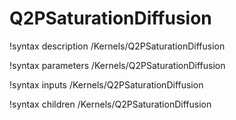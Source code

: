 <!-- MOOSE Documentation Stub: Remove this when content is added. -->

# Q2PSaturationDiffusion
!syntax description /Kernels/Q2PSaturationDiffusion

!syntax parameters /Kernels/Q2PSaturationDiffusion

!syntax inputs /Kernels/Q2PSaturationDiffusion

!syntax children /Kernels/Q2PSaturationDiffusion
